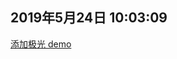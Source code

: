 ## 2019年5月24日 10:03:09

 [添加极光 demo]("https://github.com/liaoshengping/phpNote/tree/master/jiguang-demo/jiguang")
